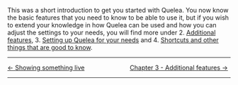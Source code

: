 This was a short introduction to get you started with Quelea. You now
know the basic features that you need to know to be able to use it, but
if you wish to extend your knowledge in how Quelea can be used and how
you can adjust the settings to your needs, you will find more under 2.
[Additional features](Additional_features "Additional features"), 3. [Setting up
Quelea for your needs](Setting_up_Quelea_for_your_needs "Setting up Quelea for your needs") and
4. [Shortcuts and other things that are good to
know](Shortcuts_and_other_things_that_are_good_to_know "Shortcuts and other things that are good to know").

-----



[← Showing something live](Showing_something_live "Showing something live")
&nbsp;&nbsp;&nbsp;&nbsp;&nbsp;&nbsp;&nbsp;&nbsp;&nbsp;&nbsp;&nbsp;&nbsp;&nbsp;&nbsp;&nbsp;&nbsp;&nbsp;&nbsp;&nbsp;&nbsp;&nbsp;&nbsp;&nbsp;&nbsp; [Chapter 3 - Additional features →](Additional_features "Additional features")

---
